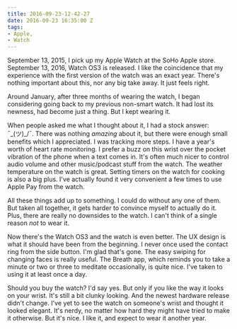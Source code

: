```yaml
---
title: 2016-09-23-12-42-27
date: 2016-09-23 16:35:00 Z
tags:
- Apple,
- Watch
---
```


September 13, 2015, I pick up my Apple Watch at the SoHo Apple store. September 13, 2016, Watch OS3 is released. I like the coincidence that my experience with the first version of the watch was an exact year. There's nothing important about this, nor any big take away. It just feels right.

Around January, after three months of wearing the watch, I began considering going back to my previous non-smart watch. It had lost its newness, had become just a thing. But I kept wearing it. 

When people asked me what I thought about it, I had a stock answer: ¯\_(ツ)_/¯. There was nothing *amazing* about it, but there were enough small benefits which I appreciated. I was tracking more steps. I have a year's worth of heart rate monitoring. I prefer a buzz on this wrist over the pocket vibration of the phone when a text comes in. It's often much nicer to control audio volume and other music/podcast stuff from the watch. The weather temperature on the watch is great. Setting timers on the watch for cooking is also a big plus. I've actually found it very convenient a few times to use Apple Pay from the watch.

All these things add up to something. I could do without any one of them. But taken all together, it gets harder to convince myself to actually do it. Plus, there are really no downsides to the watch. I can't think of a single reason *not* to wear it.

Now there's the Watch OS3 and the watch is even better. The UX design is what it should have been from the beginning. I never once used the contact ring from the side button. I'm glad that's gone. The easy swiping for changing faces is really useful. The Breath app, which reminds you to take a minute or two or three to meditate occasionally, is quite nice. I've taken to using it at least once a day.

Should you buy the watch? I'd say yes. But only if you like the way it looks on your wrist. It's still a bit clunky looking. And the newest hardware release didn't change. I've yet to see the watch on someone's wrist and thought it looked elegant. It's nerdy, no matter how hard they might have tried to make it otherwise. But it's nice. I like it, and expect to wear it another year.